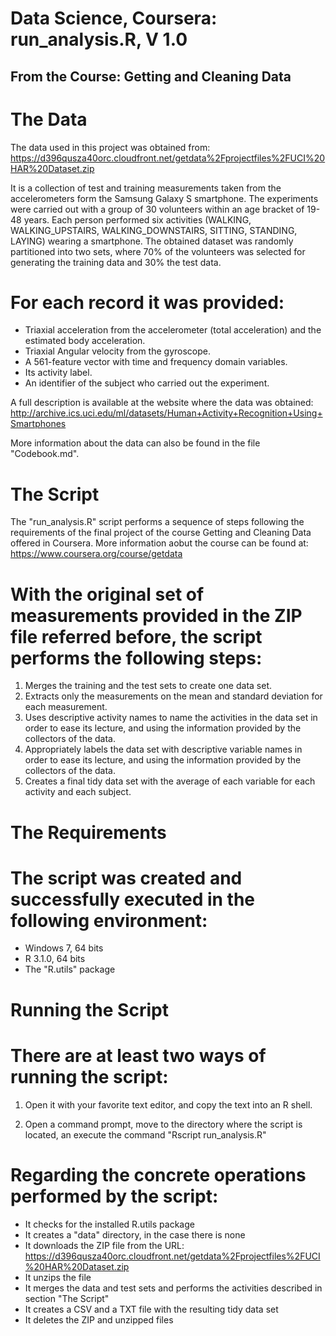 Data Science, Coursera: run_analysis.R, V 1.0
===================
## From the Course: Getting and Cleaning Data

# The Data 

The data used in this project was obtained from: https://d396qusza40orc.cloudfront.net/getdata%2Fprojectfiles%2FUCI%20HAR%20Dataset.zip

It is a collection of test and training measurements taken from the accelerometers form the Samsung Galaxy S smartphone. 
The experiments were carried out with a group of 30 volunteers within an age bracket of 19-48 years. 
Each person performed six activities (WALKING, WALKING_UPSTAIRS, WALKING_DOWNSTAIRS, SITTING, STANDING, LAYING) wearing a smartphone. 
The obtained dataset was randomly partitioned into two sets, where 70% of the volunteers was selected for generating the training data and 30% the test data. 

For each record it was provided:
====

- Triaxial acceleration from the accelerometer (total acceleration) and the estimated body acceleration.
- Triaxial Angular velocity from the gyroscope. 
- A 561-feature vector with time and frequency domain variables. 
- Its activity label. 
- An identifier of the subject who carried out the experiment.

A full description is available at the website
where the data was obtained: http://archive.ics.uci.edu/ml/datasets/Human+Activity+Recognition+Using+Smartphones


More information about the data can also be found in the file "Codebook.md".

# The Script

The "run_analysis.R" script performs a sequence of steps following the requirements of the final project of the course Getting and Cleaning Data offered
in Coursera. More information aobut the course can be found at: https://www.coursera.org/course/getdata

With the original set of measurements provided in the ZIP file referred before, the script performs the following steps:
====

1. Merges the training and the test sets to create one data set.
2. Extracts only the measurements on the mean and standard deviation for each measurement. 
3. Uses descriptive activity names to name the activities in the data set in order to ease its lecture, and using the information provided by the collectors of the data.
4. Appropriately labels the data set with descriptive variable names in order to ease its lecture, and using the information provided by the collectors of the data.
5. Creates a final tidy data set with the average of each variable for each activity and each subject.

# The Requirements

The script was created and successfully executed in the following environment:
====

- Windows 7, 64 bits
- R 3.1.0, 64 bits
- The "R.utils" package

# Running the Script

There are at least two ways of running the script:
===

1. Open it with your favorite text editor, and copy the text into an R shell.

2. Open a command prompt, move to the directory where the script is located, an execute the command "Rscript run_analysis.R"

Regarding the concrete operations performed by the script:
===

- It checks for the installed R.utils package
- It creates a "data" directory, in the case there is none
- It downloads the ZIP file from the URL: https://d396qusza40orc.cloudfront.net/getdata%2Fprojectfiles%2FUCI%20HAR%20Dataset.zip
- It unzips the file
- It merges the data and test sets and performs the activities described in section "The Script"
- It creates a CSV and a TXT file with the resulting tidy data set
- It deletes the ZIP and unzipped files





